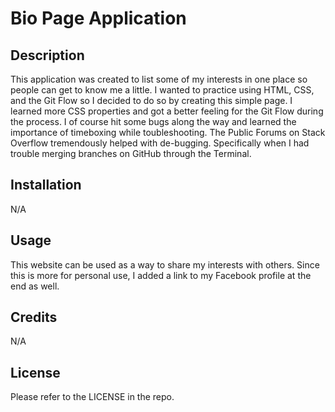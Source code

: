 # Bio Page Application

## Description

This application was created to list some of my interests in one place so people can get to know me a little. I wanted to practice using HTML, CSS, and the Git Flow so I decided to do so by creating this simple page. I learned more CSS properties and got a better feeling for the Git Flow during the process. I of course hit some bugs along the way and learned the importance of timeboxing while toubleshooting. The Public Forums on Stack Overflow tremendously helped with de-bugging. Specifically when I had trouble merging branches on GitHub through the Terminal. 

## Installation

N/A

## Usage

This website can be used as a way to share my interests with others. Since this is more for personal use, I added a link to my Facebook profile at the end as well. 


## Credits

N/A

## License

Please refer to the LICENSE in the repo.
